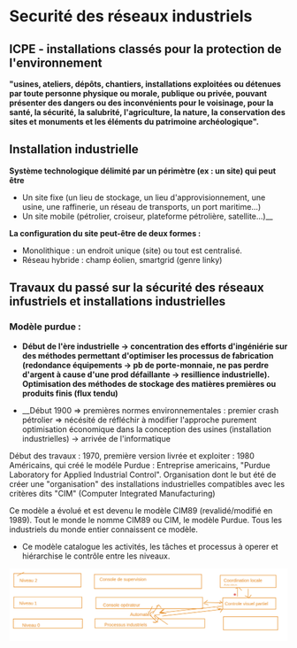# Securité des réseaux industriels

## ICPE - installations classés pour la protection de l'environnement

__"usines, ateliers, dépôts, chantiers, installations exploitées ou détenues par toute personne physique ou morale, publique ou privée, pouvant présenter des dangers ou des inconvénients pour le voisinage, pour la santé, la sécurité, la salubrité, l'agriculture, la nature, la conservation des sites et monuments et les éléments du patrimoine archéologique".__

## Installation industrielle 

__Système technologique délimité par un périmètre (ex : un site) qui peut être__

* Un site fixe (un lieu de stockage, un lieu d'approvisionnement, une usine, une raffinerie, un réseau de transports, un port maritime...)
* Un site mobile (pétrolier, croiseur, plateforme pétrolière, satellite...)__

__La configuration du site peut-être de deux formes :__

* Monolithique : un endroit unique (site) ou tout est centralisé.
* Réseau hybride : champ éolien, smartgrid (genre linky)


## Travaux du passé sur la sécurité des réseaux infustriels et installations industrielles

### Modèle purdue : 

* __Début de l'ère industrielle -> concentration des efforts d'ingéniérie sur des méthodes permettant d'optimiser les processus de fabrication (redondance équipements -> pb de porte-monnaie, ne pas perdre d'argent à cause d'une prod défaillante -> resillience industrielle). Optimisation des méthodes de stockage des matières premières ou produits finis (flux tendu)__

* __Début 1900 => premières normes environnementales : premier crash pétrolier =>  nécésité de réfléchir à modifier l'approche purement optimisation économique dans la conception des usines (installation industrielles) -> arrivée de l'informatique

Début des travaux : 1970, première version livrée et exploiter : 1980
Américains, qui créé le modéle Purdue :
Entreprise americains, "Purdue Laboratory for Applied Industrial Control". Organisation dont le but été de créer une "organisation" des installations industrielles compatibles avec les critères dits "CIM" (Computer Integrated Manufacturing)

Ce modèle a évolué et est devenu le modèle CIM89 (revalidé/modifié en 1989).
Tout le monde le nomme CIM89 ou CIM, le modèle Purdue.
Tous les industriels du monde entier connaissent ce modèle.

* Ce modèle catalogue les activités, les tâches et processus à operer et hiérarchise le contrôle entre les niveaux.

![](images/model_purdue.png)

